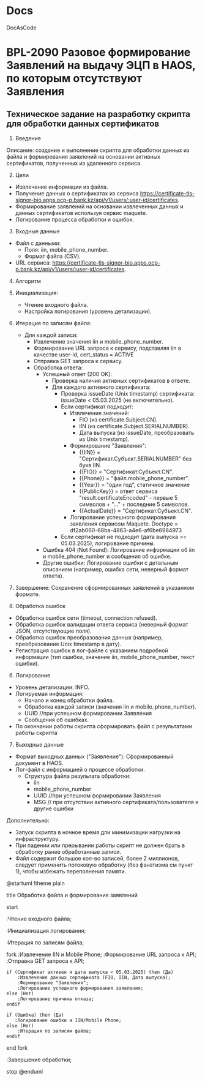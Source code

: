 # Docs
DocAsCode
# BPL-2090 Разовое формирование Заявлений на выдачу ЭЦП в HAOS, по которым отсутствуют Заявления

## Техническое задание на разработку скрипта для обработки данных сертификатов

1. Введение

Описание: создание и выполнение скрипта для обработки данных из файла и формирования заявлений на основании активных сертификатов, полученных из удаленного сервиса.

2. Цели

* Извлечение информации из файла.
* Получение данных о сертификатах из сервиса https://certificate-tls-signor-bio.apps.ocp-p.bank.kz/api/v1/users/:user-id/certificates.
* Формирование заявлений на основании извлеченных данных и данных сертификатов используя сервис maquete.
* Логирование процесса обработки и ошибок.

3. Входные данные

* Файл с данными:
  * Поля: iin, mobile_phone_number.
  * Формат файла (CSV).
* URL сервиса: https://certificate-tls-signor-bio.apps.ocp-p.bank.kz/api/v1/users/:user-id/certificates.

4. Алгоритм

1. Инициализация:
    * Чтение входного файла.
    * Настройка логирования (уровень детализации).
2. Итерация по записям файла:
    * Для каждой записи:
        * Извлечение значения iin и mobile_phone_number.
        * Формирование URL запроса к сервису, подставляя iin в качестве user-id, cert_status = ACTIVE
        * Отправка GET запроса к сервису.
        * Обработка ответа:
            * Успешный ответ (200 OK):
                * Проверка наличия активных сертификатов в ответе.
                * Для каждого активного сертификата:
                    * Проверка issueDate (Unix timestamp) сертификата: issueDate < 05.03.2025 (не включительно).
                    * Если сертификат подходит:
                        * Извлечение значений:
                            * FIO (из certificate.Subject.CN).
                            * IIN (из certificate.Subject.SERIALNUMBER).
                            * Дата выпуска (из issueDate, преобразовать из Unix timestamp).
                        * Формирование "Заявления":
                            * {{IIN}} = "Сертификат.Субъект.SERIALNUMBER" без букв IIN.
                            * {{FIO}} = "Сертификат.Субъект.CN".
                            * {{Phone}} = "файл.mobile_phone_number".
                            * {{Year}} = "один год", статичное значение
                            * {{PublicKey}} = ответ сервиса "result.certificateEncoded" - первые 5 символов + "..." + последние 5 символов.
                            * {{ActualDate}} = "Сертификат.Субъект.CN".
                        * Логирование успешного формирования заявления сервисом Maquete. Doctype = df2ab060-68ba-4863-a4e6-af6be6984973
                    * Если сертификат не подходит (дата выпуска >= 05.03.2025), логирование причины.
            * Ошибка 404 (Not Found): Логирование информации об iin и mobile_phone_number и сообщения об ошибке.
            * Другие ошибки:  Логирование ошибки с детальным описанием (например, ошибка сети, неверный формат ответа).
3. Завершение:  Сохранение сформированных заявлений в указанном формате.

5. Обработка ошибок

* Обработка ошибок сети (timeout, connection refused).
* Обработка ошибок валидации ответа сервиса (неверный формат JSON, отсутствующие поля).
* Обработка ошибок преобразования данных (например, преобразование Unix timestamp в дату).
* Регистрация ошибок в лог-файле с указанием подробной информации (тип ошибки, значение iin, mobile_phone_number, текст ошибки).

6. Логирование

* Уровень детализации: INFO.
* Логируемая информация:
  * Начало и конец обработки файла.
  * Обработка каждой записи (значения iin и mobile_phone_number).
  * UUID //при успешном формировании Заявления
  * Сообщения об ошибках.
* По окончании работы скрипта сформировать файл с результатами работы скрипта

7. Выходные данные
* Формат выходных данных ("Заявление"):  Сформированный документ в HAOS.
* Лог-файл с информацией о процессе обработки.
  * Структура файла результата обработки:
    * iin
    * mobile_phone_number
    * UUID //при успешном формировании Заявления
    * MSG  // при отсутствии активного сертификата/пользователя и другие ошибки

Дополнительно:

* Запуск скрипта в ночное время дли минимизации нагрузки на инфраструктуру.
* При падении или прерывании работы скрипт не должен брать в обработку ранее обработанные записи.
* Файл содержит большое кол-во записей, более 2 миллионов, следует применить потоковую обработку (без фанатизма см пункт 1), чтобы избежать переполнения памяти.

@startuml
!theme plain

title Обработка файла и формирование заявлений

start

:Чтение входного файла;

:Инициализация логирования;

:Итерация по записям файла;

fork
    :Извлечение IIN и Mobile Phone;
    :Формирование URL запроса к API;
    :Отправка GET запроса к API;

    if (Сертификат активен и дата выпуска < 05.03.2025) then (Да)
        :Извлечение данных сертификата (FIO, IIN, Дата выпуска);
        :Формирование "Заявления";
        :Логирование успешного формирования заявления;
    else (Нет)
        :Логирование причины отказа;
    endif

    if (Ошибка) then (Да)
       :Логирование ошибки и IIN/Mobile Phone;
    else (Нет)
        :Итерация по записям файла;
    endif

end fork

:Завершение обработки;

stop
@enduml
